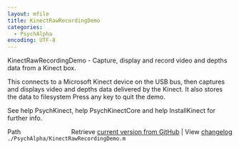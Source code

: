 ```yaml
---
layout: mfile
title: KinectRawRecordingDemo
categories:
  - PsychAlpha
encoding: UTF-8
---
```


KinectRawRecordingDemo - Capture, display and record video and depths data from a Kinect box.

This connects to a Microsoft Kinect device on the USB bus, then captures
and displays video and depths data delivered by the Kinect. It also stores
the data to filesystem
Press any key to quit the demo.

See help PsychKinect, help PsychKinectCore and help InstallKinect for
further info.



<div class="code_header" style="text-align:right;">
  <span style="float:left;">Path&nbsp;&nbsp;</span> <span class="counter">Retrieve <a href=
  "https://raw.github.com/Psychtoolbox-3/Psychtoolbox-3/beta/./PsychAlpha/KinectRawRecordingDemo.m">current version from GitHub</a> | View <a href=
  "https://github.com/Psychtoolbox-3/Psychtoolbox-3/commits/beta/./PsychAlpha/KinectRawRecordingDemo.m">changelog</a></span>
</div>
<div class="code">
  <code>./PsychAlpha/KinectRawRecordingDemo.m</code>
</div>

